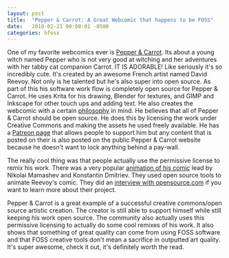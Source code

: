 ```yaml
---
layout: post
title:  "Pepper & Carrot: A Great Webcomic that happens to be FOSS"
date:   2018-02-21 00:00:01 -0500
categories: hfoss
---
```

One of my favorite webcomics ever is [Pepper & Carrot](https://www.peppercarrot.com/en/static3/webcomics). Its about a young witch named Pepper who is not very good at witching and her adventures with her tabby cat companion Carrot. IT IS ADORABLE! Like seriously it's so incredibly cute. It's created by an awesome French artist named David Reevoy. Not only is he talented but he's also super into open source. As part of this his software work flow is completely open source for Pepper & Carrot.  He uses Krita for his drawing, Blender for textures, and GIMP and Inkscape for other touch ups and adding text. He also creates the webcomic with a certain [philosophy](https://www.peppercarrot.com/en/static2/philosophy) in mind. He believes that all of Pepper & Carrot should be open source. He does this by licensing the work under Creative Commons and making the assets he used freely available. He has a [Patreon page](https://www.patreon.com/davidrevoy) that allows people to support him but any content that is posted on their is also posted on the public Pepper & Carrot website because he doesn't want to lock anything behind a pay-wall. 

The really cool thing was that people actually use the permissive license to remix his work. There was a very popular [animation of his comic](https://www.youtube.com/watch?v=cTb1_w8hvqY) lead by Nikolai Mamashev and Konstantin Dmitriev. They used open source tools to animate Reevoy's comic. They did an [interview with opensource.com](https://opensource.com/article/17/6/web-comic-open-license) if you want to learn more about their project. 

Pepper & Carrot is a great example of a successful creative commons/open source artistic creation. The creator is still able to support himself while still keeping his work open source. The community also actually uses this permissive licensing to actually do some cool remixes of his work. It also shows that something of great quality can come from using FOSS software and that FOSS creative tools don't mean a sacrifice in outputted art quality. It's super awesome, check it out, it's definitely worth the read. 
